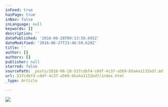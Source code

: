 ```yaml
---
inFeed: true
hasPage: true
inNav: false
inLanguage: null
keywords: []
description: ''
datePublished: '2016-06-28T00:13:50.691Z'
dateModified: '2016-06-27T23:46:59.628Z'
title: ''
author: []
authors: []
publisher: null
starred: false
sourcePath: _posts/2016-06-28-537cdbf4-c0df-4c37-a569-b5a4a1131bd7.md
url: 537cdbf4-c0df-4c37-a569-b5a4a1131bd7/index.html
_type: Article

---
```

![](https://the-grid-user-content.s3-us-west-2.amazonaws.com/fa21f556-c0d9-465c-ae32-e3aeed6f30c6.jpg)